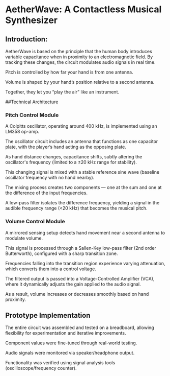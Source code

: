 # AetherWave: A Contactless Musical Synthesizer

## Introduction:
AetherWave is based on the principle that the human body introduces variable capacitance when in proximity to an electromagnetic field. By tracking these changes, the circuit modulates audio signals in real time.

Pitch is controlled by how far your hand is from one antenna.

Volume is shaped by your hand’s position relative to a second antenna.

Together, they let you “play the air” like an instrument.




##Technical Architecture
### Pitch Control Module
A Colpitts oscillator, operating around 400 kHz, is implemented using an LM358 op-amp.

The oscillator circuit includes an antenna that functions as one capacitor plate, with the player’s hand acting as the opposing plate.

As hand distance changes, capacitance shifts, subtly altering the oscillator's frequency (limited to a ±20 kHz range for stability).

This changing signal is mixed with a stable reference sine wave (baseline oscillator frequency with no hand nearby).

The mixing process creates two components — one at the sum and one at the difference of the input frequencies.

A low-pass filter isolates the difference frequency, yielding a signal in the audible frequency range (<20 kHz) that becomes the musical pitch.

### Volume Control Module
A mirrored sensing setup detects hand movement near a second antenna to modulate volume.

This signal is processed through a Sallen-Key low-pass filter (2nd order Butterworth), configured with a sharp transition zone.

Frequencies falling into the transition region experience varying attenuation, which converts them into a control voltage.

The filtered output is passed into a Voltage-Controlled Amplifier (VCA), where it dynamically adjusts the gain applied to the audio signal.

As a result, volume increases or decreases smoothly based on hand proximity.

## Prototype Implementation
The entire circuit was assembled and tested on a breadboard, allowing flexibility for experimentation and iterative improvements.

Component values were fine-tuned through real-world testing.

Audio signals were monitored via speaker/headphone output.

Functionality was verified using signal analysis tools (oscilloscope/frequency counter).
